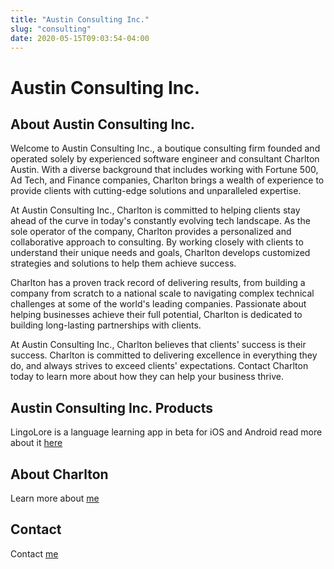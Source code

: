```yaml
---
title: "Austin Consulting Inc."
slug: "consulting"
date: 2020-05-15T09:03:54-04:00
---
```

# Austin Consulting Inc.

## About Austin Consulting Inc.
Welcome to Austin Consulting Inc., a boutique consulting firm founded and operated solely by experienced software engineer and consultant Charlton Austin. With a diverse background that includes working with Fortune 500, Ad Tech, and Finance companies, Charlton brings a wealth of experience to provide clients with cutting-edge solutions and unparalleled expertise.

At Austin Consulting Inc., Charlton is committed to helping clients stay ahead of the curve in today's constantly evolving tech landscape. As the sole operator of the company, Charlton provides a personalized and collaborative approach to consulting. By working closely with clients to understand their unique needs and goals, Charlton develops customized strategies and solutions to help them achieve success.

Charlton has a proven track record of delivering results, from building a company from scratch to a national scale to navigating complex technical challenges at some of the world's leading companies. Passionate about helping businesses achieve their full potential, Charlton is dedicated to building long-lasting partnerships with clients.

At Austin Consulting Inc., Charlton believes that clients' success is their success. Charlton is committed to delivering excellence in everything they do, and always strives to exceed clients' expectations. Contact Charlton today to learn more about how they can help your business thrive.

## Austin Consulting Inc. Products
LingoLore is a language learning app in beta for iOS and Android read more about it [here](https://lingolore.webflow.io/)

## About Charlton
Learn more about [me](/about)


## Contact
Contact [me](/contact)